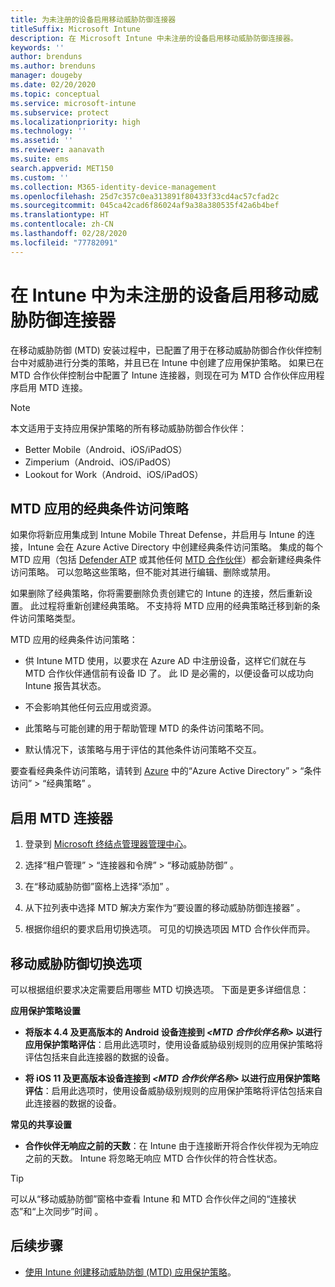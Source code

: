 ```yaml
---
title: 为未注册的设备启用移动威胁防御连接器
titleSuffix: Microsoft Intune
description: 在 Microsoft Intune 中未注册的设备启用移动威胁防御连接器。
keywords: ''
author: brenduns
ms.author: brenduns
manager: dougeby
ms.date: 02/20/2020
ms.topic: conceptual
ms.service: microsoft-intune
ms.subservice: protect
ms.localizationpriority: high
ms.technology: ''
ms.assetid: ''
ms.reviewer: aanavath
ms.suite: ems
search.appverid: MET150
ms.custom: ''
ms.collection: M365-identity-device-management
ms.openlocfilehash: 25d7c357c0ea313891f80433f33cd4ac57cfad2c
ms.sourcegitcommit: 045ca42cad6f86024af9a38a380535f42a6b4bef
ms.translationtype: HT
ms.contentlocale: zh-CN
ms.lasthandoff: 02/28/2020
ms.locfileid: "77782091"
---
```

# <a name="enable-the-mobile-threat-defense-connector-in-intune-for-unenrolled-devices"></a>在 Intune 中为未注册的设备启用移动威胁防御连接器

在移动威胁防御 (MTD) 安装过程中，已配置了用于在移动威胁防御合作伙伴控制台中对威胁进行分类的策略，并且已在 Intune 中创建了应用保护策略。 如果已在 MTD 合作伙伴控制台中配置了 Intune 连接器，则现在可为 MTD 合作伙伴应用程序启用 MTD 连接。

> [!NOTE]
> 本文适用于支持应用保护策略的所有移动威胁防御合作伙伴：
>
> - Better Mobile（Android、iOS/iPadOS）
> - Zimperium（Android、iOS/iPadOS）
> - Lookout for Work（Android、iOS/iPadOS）

## <a name="classic-conditional-access-policies-for-mtd-apps"></a>MTD 应用的经典条件访问策略

如果你将新应用集成到 Intune Mobile Threat Defense，并启用与 Intune 的连接，Intune 会在 Azure Active Directory 中创建经典条件访问策略。 集成的每个 MTD 应用（包括 [Defender ATP](advanced-threat-protection.md) 或其他任何 [MTD 合作伙伴](mobile-threat-defense.md#mobile-threat-defense-partners)）都会新建经典条件访问策略。 可以忽略这些策略，但不能对其进行编辑、删除或禁用。

如果删除了经典策略，你将需要删除负责创建它的 Intune 的连接，然后重新设置。 此过程将重新创建经典策略。 不支持将 MTD 应用的经典策略迁移到新的条件访问策略类型。

MTD 应用的经典条件访问策略：

- 供 Intune MTD 使用，以要求在 Azure AD 中注册设备，这样它们就在与 MTD 合作伙伴通信前有设备 ID 了。 此 ID 是必需的，以便设备可以成功向 Intune 报告其状态。

- 不会影响其他任何云应用或资源。

- 此策略与可能创建的用于帮助管理 MTD 的条件访问策略不同。

- 默认情况下，该策略与用于评估的其他条件访问策略不交互。

要查看经典条件访问策略，请转到 [Azure](https://portal.azure.com/#home) 中的“Azure Active Directory” > “条件访问” > “经典策略”    。

## <a name="to-enable-the-mtd-connector"></a>启用 MTD 连接器

1. 登录到 [Microsoft 终结点管理器管理中心](https://go.microsoft.com/fwlink/?linkid=2109431)。

2. 选择“租户管理”   > “连接器和令牌”   > “移动威胁防御”  。

3. 在“移动威胁防御”窗格上选择“添加”   。

4. 从下拉列表中选择 MTD 解决方案作为“要设置的移动威胁防御连接器”  。

    <!-- ![MTD setup in Intune](PLACEHOLDER, need a new screenshot of this page) -->

5. 根据你组织的要求启用切换选项。 可见的切换选项因 MTD 合作伙伴而异。

## <a name="mobile-threat-defense-toggle-options"></a>移动威胁防御切换选项

可以根据组织要求决定需要启用哪些 MTD 切换选项。 下面是更多详细信息：

**应用保护策略设置**

- **将版本 4.4 及更高版本的 Android 设备连接到 *\<MTD 合作伙伴名称>* 以进行应用保护策略评估**：启用此选项时，使用设备威胁级别规则的应用保护策略将评估包括来自此连接器的数据的设备。

- **将 iOS 11 及更高版本设备连接到 *\<MTD 合作伙伴名称>* 以进行应用保护策略评估**：启用此选项时，使用设备威胁级别规则的应用保护策略将评估包括来自此连接器的数据的设备。

**常见的共享设置**

- **合作伙伴无响应之前的天数**：在 Intune 由于连接断开将合作伙伴视为无响应之前的天数。 Intune 将忽略无响应 MTD 合作伙伴的符合性状态。

> [!TIP]
> 可以从“移动威胁防御”窗格中查看 Intune 和 MTD 合作伙伴之间的“连接状态”和“上次同步”时间   。

## <a name="next-steps"></a>后续步骤

- [使用 Intune 创建移动威胁防御 (MTD) 应用保护策略](~/protect/mtd-app-protection-policy.md)。
